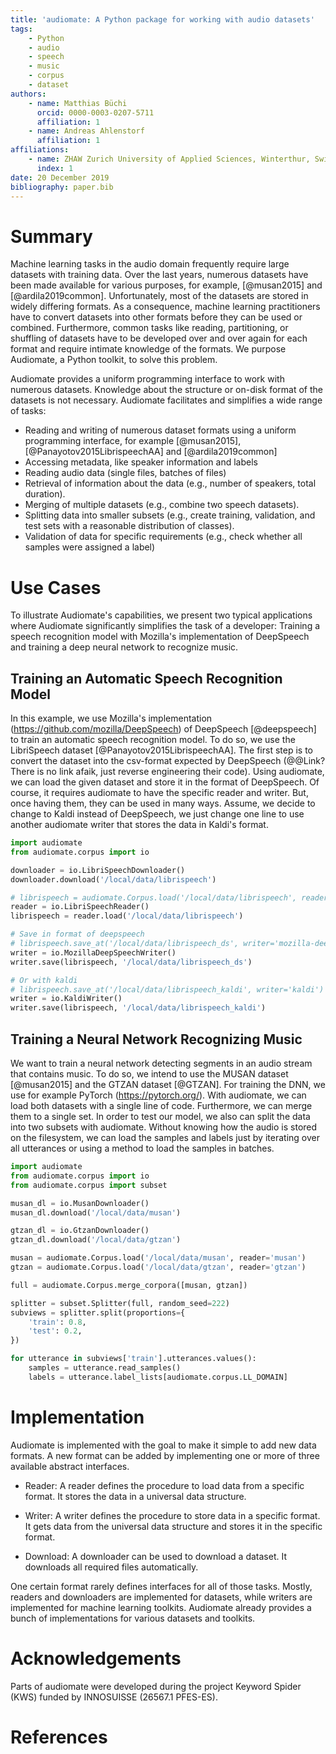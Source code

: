 ```yaml
---
title: 'audiomate: A Python package for working with audio datasets'
tags:
    - Python
    - audio
    - speech
    - music
    - corpus
    - dataset
authors:
    - name: Matthias Büchi
      orcid: 0000-0003-0207-5711
      affiliation: 1
    - name: Andreas Ahlenstorf
      affiliation: 1
affiliations:
    - name: ZHAW Zurich University of Applied Sciences, Winterthur, Switzerland
      index: 1
date: 20 December 2019
bibliography: paper.bib
---
```


# Summary

Machine learning tasks in the audio domain frequently require large datasets with training data.
Over the last years, numerous datasets have been made available for various purposes, for example, [@musan2015] and [@ardila2019common].
Unfortunately, most of the datasets are stored in widely differing formats.
As a consequence, machine learning practitioners have to convert datasets into other formats before they can be used or combined.
Furthermore, common tasks like reading, partitioning, or shuffling of datasets have to be developed over and over again for each format and require intimate knowledge of the formats.
We purpose Audiomate, a Python toolkit, to solve this problem.

Audiomate provides a uniform programming interface to work with numerous datasets.
Knowledge about the structure or on-disk format of the datasets is not necessary.
Audiomate facilitates and simplifies a wide range of tasks:

* Reading and writing of numerous dataset formats using a uniform programming interface, for example [@musan2015], [@Panayotov2015LibrispeechAA] and [@ardila2019common]
* Accessing metadata, like speaker information and labels
* Reading audio data (single files, batches of files)
* Retrieval of information about the data (e.g., number of speakers, total duration).
* Merging of multiple datasets (e.g., combine two speech datasets).
* Splitting data into smaller subsets (e.g., create training, validation, and test sets with a reasonable distribution of classes).
* Validation of data for specific requirements (e.g., check whether all samples were assigned a label)

# Use Cases

To illustrate Audiomate's capabilities, we present two typical applications where Audiomate significantly simplifies the task of a developer: Training a speech recognition model with Mozilla's implementation of DeepSpeech and training a deep neural network to recognize music.

## Training an Automatic Speech Recognition Model

In this example, we use Mozilla's implementation (https://github.com/mozilla/DeepSpeech) of DeepSpeech [@deepspeech] to train an automatic speech recognition model.
To do so, we use the LibriSpeech dataset [@Panayotov2015LibrispeechAA].
The first step is to convert the dataset into the csv-format expected by DeepSpeech (@@Link? There is no link afaik, just reverse engineering their code).
Using audiomate, we can load the given dataset and store it in the format of DeepSpeech.
Of course, it requires audiomate to have the specific reader and writer.
But, once having them, they can be used in many ways.
Assume, we decide to change to Kaldi instead of DeepSpeech,
we just change one line to use another audiomate writer that stores the data in Kaldi's format.

```python
import audiomate
from audiomate.corpus import io

downloader = io.LibriSpeechDownloader()
downloader.download('/local/data/librispeech')

# librispeech = audiomate.Corpus.load('/local/data/librispeech', reader='librispeech')
reader = io.LibriSpeechReader()
librispeech = reader.load('/local/data/librispeech')

# Save in format of deepspeech
# librispeech.save_at('/local/data/librispeech_ds', writer='mozilla-deepspeech')
writer = io.MozillaDeepSpeechWriter()
writer.save(librispeech, '/local/data/librispeech_ds')

# Or with kaldi
# librispeech.save_at('/local/data/librispeech_kaldi', writer='kaldi')
writer = io.KaldiWriter()
writer.save(librispeech, '/local/data/librispeech_kaldi')
```

## Training a Neural Network Recognizing Music
We want to train a neural network detecting segments in an audio stream that contains music.
To do so, we intend to use the MUSAN dataset [@musan2015] and the GTZAN dataset [@GTZAN].
For training the DNN, we use for example PyTorch (https://pytorch.org/).
With audiomate, we can load both datasets with a single line of code.
Furthermore, we can merge them to a single set.
In order to test our model, we also can split the data into two subsets with audiomate.
Without knowing how the audio is stored on the filesystem,
we can load the samples and labels just by iterating over all utterances or using a method to load the samples in batches.

```python
import audiomate
from audiomate.corpus import io
from audiomate.corpus import subset

musan_dl = io.MusanDownloader()
musan_dl.download('/local/data/musan')

gtzan_dl = io.GtzanDownloader()
gtzan_dl.download('/local/data/gtzan')

musan = audiomate.Corpus.load('/local/data/musan', reader='musan')
gtzan = audiomate.Corpus.load('/local/data/gtzan', reader='gtzan')

full = audiomate.Corpus.merge_corpora([musan, gtzan])

splitter = subset.Splitter(full, random_seed=222)
subviews = splitter.split(proportions={
    'train': 0.8,
    'test': 0.2,
})

for utterance in subviews['train'].utterances.values():
    samples = utterance.read_samples()
    labels = utterance.label_lists[audiomate.corpus.LL_DOMAIN]
```

# Implementation
Audiomate is implemented with the goal to make it simple to add new data formats.
A new format can be added by implementing one or more of three available abstract interfaces.

* Reader: A reader defines the procedure to load data from a specific format.
          It stores the data in a universal data structure.

* Writer: A writer defines the procedure to store data in a specific format.
          It gets data from the universal data structure and stores it in the specific format.

* Download: A downloader can be used to download a dataset.
            It downloads all required files automatically.

One certain format rarely defines interfaces for all of those tasks.
Mostly, readers and downloaders are implemented for datasets,
while writers are implemented for machine learning toolkits.
Audiomate already provides a bunch of implementations for various datasets and toolkits.

# Acknowledgements
Parts of audiomate were developed during the project Keyword Spider (KWS) funded by INNOSUISSE (26567.1 PFES-ES).

# References
